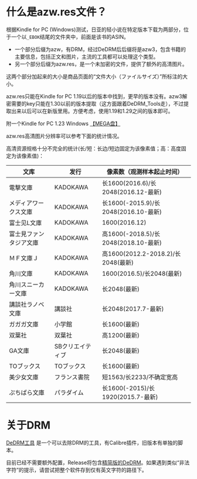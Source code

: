 # 什么是azw.res文件？
根据Kindle for PC (Windows)测试，日亚的轻小说在特定版本下载为两部分，位于一个以```_EBOK```结尾的文件夹中，前面是该书的ASIN。

+ 一个部分后缀为azw，有DRM，经过DeDRM后后缀将是azw3，包含书籍的主要信息，包括正文和图片，主流的工具都可以处理这个类型。
+ 另一个部分后缀为azw.res，是一个未加密的文件，提供了额外的高清图片。

这两个部分加起来的大小是商品页面的“文件大小（ファイルサイズ）”所标注的大小。

azw.res只能在Kindle for PC 1.19以后的版本中找到，更早的版本没有。azw3解密需要的key只能在1.30以前的版本提取（这方面跟着DeDRM_Tools走），不过提取出来以后可以在新版里用。方便考虑，使用1.19和1.29之间的版本即可。

附一个Kindle for PC 1.23 Windows [【MEGA盘】](https://mega.nz/#!t1ACHQgR!ZpiiF6G7fSwgYkXsi7_UGm2zYBpmkBDCaRqtLJnt3_E)

azw.res高清图片分辨率可以参考下面的统计情况。

高清资源规格十分不完全的统计(长/短：长边/短边固定为该像素值；高：高度固定为该像素值)：

文库 | 发行 | 像素数（观测样本起止时间）
-|-|-
電撃文庫 | KADOKAWA | 长1600(2016.6)/长2048(2016.12-最新)
メディアワークス文庫 | KADOKAWA | 长1600(-2015.9)/长2048(2016.10-最新) 
富士见L文庫 | KADOKAWA | 1600(2016.12)
富士見ファンタジア文庫 | KADOKAWA | 高1600(-2018.5)/长2048(2018.10-最新)
ＭＦ文庫Ｊ | KADOKAWA | 高1600(2012.2-2018.2)/长2048(最新)
角川文庫 | KADOKAWA | 1600(2016.5)/长2048(最新)
角川スニーカー文庫 | KADOKAWA | 长2048(最新)
講談社ラノベ文庫 | 講談社 | 长2048(2017.7-最新)
ガガガ文庫 | 小学館 | 长1600(最新)
双葉社 | 双葉社 | 高1200(最新)
GA文庫 | SBクリエイティブ | 长2048(最新)
TOブックス | TOブックス | 长1600(最新)
美少女文庫 | フランス書院 | 短1563/长2233/不确定宽高
ぷちぱら文庫 | パラダイム | 长1600(-2015)/长1920(2015.7-最新)

# 关于DRM
[DeDRM工具](https://github.com/apprenticeharper/DeDRM_tools) 是一个可以去除DRM的工具，有Calibre插件，旧版本有单独的脚本。

目前已经不需要额外配置，Release将包含[精简版的DeDRM](https://github.com/Aeroblast/AZW3_PC_DeDRM)。如果遇到类似“非法字符”的提示，请尝试把整个软件存到仅有英文字符的路径下。
